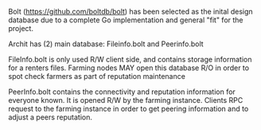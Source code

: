 Bolt (https://github.com/boltdb/bolt) has been selected as the inital design database due 
to a complete Go implementation and general "fit" for the project.

Archit has (2) main database:  Fileinfo.bolt and Peerinfo.bolt

FileInfo.bolt is only used R/W client side, and  contains storage information for a 
renters files.  Farming nodes MAY open this database R/O in order to spot check farmers
as part of reputation maintenance

PeerInfo.bolt contains the connectivity and reputation information for everyone known.
It is opened R/W by the farming instance.  Clients RPC request to the farming instance
in order to get peering information and to adjust a peers reputation.
